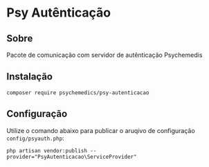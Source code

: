# Psy Autênticação


## Sobre

Pacote de comunicação com servidor de autênticação Psychemedis

## Instalação

````
composer require psychemedics/psy-autenticacao
````

## Configuração

Utilize o comando abaixo para publicar o aruqivo de configuração `config/psyauth.php`:

````
php artisan vendor:publish --provider="PsyAutenticacao\ServiceProvider"
````

